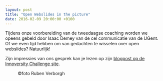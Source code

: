 ```yaml
---
layout: post
title: "Open Webslides in the picture"
date: 2016-02-09 20:00:00 +0100
---
```

Tijdens onze voorbereiding van de tweedaagse coaching worden we opeens gebeld door Isaac Demey 
van de cel communicatie van de UGent. Of we even tijd hebben om van gedachten te wisselen over 
open webslides? Natuurlijk! 

Zijn impressies van ons gesprek kan je lezen op zijn [blogpost op de 
Innoversity Challenge site](http://innoversity-challenge.be/meer-dan-een-zoveelste-onderwijshype/).

<figure>
  <img src="https://github.com/OpenWebSlides/OpenWebSlides.github.io/blob/master/images/team.jpg?raw=true" alt="">
  <figcaption>
    ©foto Ruben Verborgh
  </figcaption>
</figure>